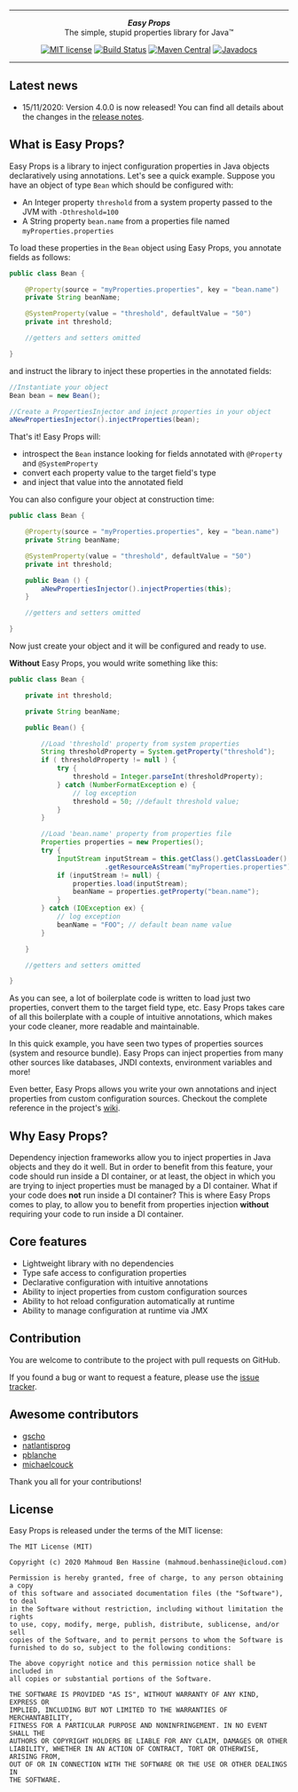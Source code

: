 ***

<div align="center">
    <b><em>Easy Props</em></b><br>
    The simple, stupid properties library for Java&trade;
</div>

<div align="center">

[![MIT license](http://img.shields.io/badge/license-MIT-brightgreen.svg?style=flat)](http://opensource.org/licenses/MIT)
[![Build Status](https://github.com/j-easy/easy-props/workflows/Java%20CI/badge.svg)](https://github.com/j-easy/easy-props/actions)
[![Maven Central](https://maven-badges.herokuapp.com/maven-central/org.jeasy/easy-props/badge.svg?style=flat)](http://search.maven.org/#artifactdetails|org.jeasy|easy-props|4.0.0|)
[![Javadocs](http://www.javadoc.io/badge/org.jeasy/easy-props.svg)](http://www.javadoc.io/doc/org.jeasy/easy-props)

</div>

***

## Latest news

* 15/11/2020: Version 4.0.0 is now released! You can find all details about the changes in the [release notes](https://github.com/j-easy/easy-props/releases).

## What is Easy Props?

Easy Props is a library to inject configuration properties in Java objects declaratively using annotations.
Let's see a quick example. Suppose you have an object of type `Bean` which should be configured with:

* An Integer property `threshold` from a system property passed to the JVM with `-Dthreshold=100`
* A String property `bean.name` from a properties file named `myProperties.properties`

To load these properties in the `Bean` object using Easy Props, you annotate fields as follows:

```java
public class Bean {

    @Property(source = "myProperties.properties", key = "bean.name")
    private String beanName;

    @SystemProperty(value = "threshold", defaultValue = "50")
    private int threshold;

    //getters and setters omitted

}
```

and instruct the library to inject these properties in the annotated fields:

```java
//Instantiate your object
Bean bean = new Bean();

//Create a PropertiesInjector and inject properties in your object
aNewPropertiesInjector().injectProperties(bean);
```

That's it! Easy Props will:

* introspect the `Bean` instance looking for fields annotated with `@Property` and `@SystemProperty`
* convert each property value to the target field's type
* and inject that value into the annotated field

You can also configure your object at construction time:

```java
public class Bean {

    @Property(source = "myProperties.properties", key = "bean.name")
    private String beanName;

    @SystemProperty(value = "threshold", defaultValue = "50")
    private int threshold;

    public Bean () {
        aNewPropertiesInjector().injectProperties(this);
    }

    //getters and setters omitted

}
```

Now just create your object and it will be configured and ready to use.

**Without** Easy Props, you would write something like this:

```java
public class Bean {

    private int threshold;

    private String beanName;

    public Bean() {

        //Load 'threshold' property from system properties
        String thresholdProperty = System.getProperty("threshold");
        if ( thresholdProperty != null ) {
            try {
                threshold = Integer.parseInt(thresholdProperty);
            } catch (NumberFormatException e) {
                // log exception
                threshold = 50; //default threshold value;
            }
        }

        //Load 'bean.name' property from properties file
        Properties properties = new Properties();
        try {
            InputStream inputStream = this.getClass().getClassLoader()
                        .getResourceAsStream("myProperties.properties");
            if (inputStream != null) {
                properties.load(inputStream);
                beanName = properties.getProperty("bean.name");
            }
        } catch (IOException ex) {
            // log exception
            beanName = "FOO"; // default bean name value
        }

    }

    //getters and setters omitted

}
```

As you can see, a lot of boilerplate code is written to load just two properties, convert them to the target field type, etc.
Easy Props takes care of all this boilerplate with a couple of intuitive annotations, which makes your code cleaner, more readable and maintainable.

In this quick example, you have seen two types of properties sources (system and resource bundle).
Easy Props can inject properties from many other sources like databases, JNDI contexts, environment variables and more!

Even better, Easy Props allows you write your own annotations and inject properties from custom configuration sources.
Checkout the complete reference in the project's [wiki](https://github.com/j-easy/easy-props/wiki).

## Why Easy Props?

Dependency injection frameworks allow you to inject properties in Java objects and they do it well.
But in order to benefit from this feature, your code should run inside a DI container, or at least, the object in which you are trying to inject properties must be managed by a DI container.
What if your code does **not** run inside a DI container? This is where Easy Props comes to play, to allow you to benefit from properties injection **without** requiring your code to run inside a DI container.

## Core features

* Lightweight library with no dependencies
* Type safe access to configuration properties
* Declarative configuration with intuitive annotations
* Ability to inject properties from custom configuration sources
* Ability to hot reload configuration automatically at runtime
* Ability to manage configuration at runtime via JMX

## Contribution

You are welcome to contribute to the project with pull requests on GitHub.

If you found a bug or want to request a feature, please use the [issue tracker](https://github.com/j-easy/easy-props/issues).

## Awesome contributors

* [gscho](https://github.com/gscho)
* [natlantisprog](https://github.com/natlantisprog)
* [pblanche](https://github.com/pblanche)
* [michaelcouck](https://github.com/michaelcouck)

Thank you all for your contributions!

## License

Easy Props is released under the terms of the MIT license:

```
The MIT License (MIT)

Copyright (c) 2020 Mahmoud Ben Hassine (mahmoud.benhassine@icloud.com)

Permission is hereby granted, free of charge, to any person obtaining a copy
of this software and associated documentation files (the "Software"), to deal
in the Software without restriction, including without limitation the rights
to use, copy, modify, merge, publish, distribute, sublicense, and/or sell
copies of the Software, and to permit persons to whom the Software is
furnished to do so, subject to the following conditions:

The above copyright notice and this permission notice shall be included in
all copies or substantial portions of the Software.

THE SOFTWARE IS PROVIDED "AS IS", WITHOUT WARRANTY OF ANY KIND, EXPRESS OR
IMPLIED, INCLUDING BUT NOT LIMITED TO THE WARRANTIES OF MERCHANTABILITY,
FITNESS FOR A PARTICULAR PURPOSE AND NONINFRINGEMENT. IN NO EVENT SHALL THE
AUTHORS OR COPYRIGHT HOLDERS BE LIABLE FOR ANY CLAIM, DAMAGES OR OTHER
LIABILITY, WHETHER IN AN ACTION OF CONTRACT, TORT OR OTHERWISE, ARISING FROM,
OUT OF OR IN CONNECTION WITH THE SOFTWARE OR THE USE OR OTHER DEALINGS IN
THE SOFTWARE.
```
